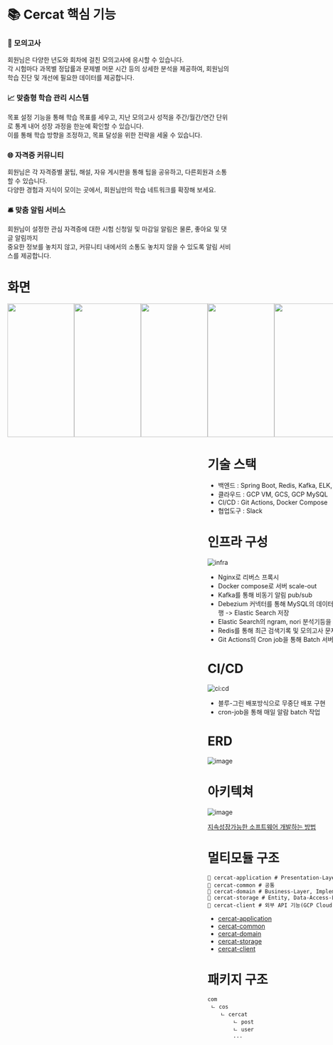 # 📚 Cercat 핵심 기능

### 🌟 모의고사
회원님은 다양한 년도와 회차에 걸친 모의고사에 응시할 수 있습니다. <br>
각 시험마다 과목별 정답률과 문제별 머문 시간 등의 상세한 분석을 제공하여, 회원님의 학습 진단 및 개선에 필요한 데이터를 제공합니다.  
### 📈 맞춤형 학습 관리 시스템
목표 설정 기능을 통해 학습 목표를 세우고,
지난 모의고사 성적을 주간/월간/연간 단위로 통계 내어 성장 과정을 한눈에 확인할 수 있습니다. <br>
이를 통해 학습 방향을 조정하고, 목표 달성을 위한 전략을 세울 수 있습니다.
### 🌐 자격증 커뮤니티
회원님은 각 자격증별 꿀팁, 해설, 자유 게시판을 통해 팁을 공유하고, 다른회원과 소통할 수 있습니다. <br>
다양한 경험과 지식이 모이는 곳에서, 회원님만의 학습 네트워크를 확장해 보세요.
### 🛎️ 맞춤 알림 서비스
회원님이 설정한 관심 자격증에 대한 시험 신청일 및 마감일 알림은 물론, 좋아요 및 댓글 알림까지 <br>
중요한 정보를 놓치지 않고, 커뮤니티 내에서의 소통도 놓치지 않을 수 있도록 알림 서비스를 제공합니다.

# 화면
<div style="display: flex; justify-content: space-between;">
    <img src="https://github.com/COS-project/cos-backend/assets/128073698/d0c21dae-bbaf-4951-a688-174eae59ff20" width="150" height="300">
    <img src="https://github.com/COS-project/cos-backend/assets/128073698/06e9c376-1d41-497a-aa2b-a8765f578848" width="150" height="300">
    <img src="https://github.com/COS-project/cos-backend/assets/128073698/5f6062ea-ffb0-4ddb-bdd9-aed2a7d530c7" width="150" height="300">
<div>
<div style="display: flex; justify-content: space-between;">
    <img src="https://github.com/COS-project/cos-backend/assets/128073698/09dd3501-5501-45b7-b26b-d44eeb26f3ba" width="150" height="300">
    <img src="https://github.com/COS-project/cos-backend/assets/128073698/f2d1af03-6980-44b6-b9f1-96a9a69b56be" width="150" height="300">
    <img src="https://github.com/COS-project/cos-backend/assets/128073698/e4a6c5cb-4012-4444-afa7-c3890327ff87" width="150" height="300">
</div>





# 기술 스택
- 백엔드 : Spring Boot, Redis, Kafka, ELK, Docker
- 클라우드 : GCP VM, GCS, GCP MySQL
- CI/CD : Git Actions, Docker Compose
- 협업도구 : Slack

# 인프라 구성
![infra](https://github.com/COS-project/cos-backend/assets/128073698/f8d681e1-8dd3-4773-82c4-e7eba3b1976e)



- Nginx로 리버스 프록시
- Docker compose로 서버 scale-out
- Kafka를 통해 비동기 알림 pub/sub
- Debezium 커넥터를 통해 MySQL의 데이터변경을 캡쳐하여 Kafka로 발행 -> Elastic Search 저장
- Elastic Search의 ngram, nori 분석기등을 통해 검색 최적화
- Redis를 통해 최근 검색기록 및 모의고사 문제 데이터 캐싱
- Git Actions의 Cron job을 통해 Batch 서버 실행
  
# CI/CD
![ci:cd](https://github.com/COS-project/cos-backend/assets/128073698/b9550baa-80b7-4376-b0a2-ffdf68b024d9)

- 블루-그린 배포방식으로 무중단 배포 구현
- cron-job을 통해 매일 알람 batch 작업



# ERD
![image](https://github.com/COS-project/cos-backend/assets/128073698/f8fa127d-db6f-40ae-8e51-fa44f9c79734)


# 아키텍쳐
![image](https://github.com/COS-project/cos-backend/assets/128073698/de0f406e-4b73-477f-bba3-f6caaaead435)


[지속성장가능한 소프트웨어 개발하는 방법](https://geminikims.medium.com/%EC%A7%80%EC%86%8D-%EC%84%B1%EC%9E%A5-%EA%B0%80%EB%8A%A5%ED%95%9C-%EC%86%8C%ED%94%84%ED%8A%B8%EC%9B%A8%EC%96%B4%EB%A5%BC-%EB%A7%8C%EB%93%A4%EC%96%B4%EA%B0%80%EB%8A%94-%EB%B0%A9%EB%B2%95-97844c5dab63)



# 멀티모듈 구조
```
📁 cercat-application # Presentation-Layer, Request, Response
📁 cercat-common # 공통
📁 cercat-domain # Business-Layer, Implementation-Layer
📁 cercat-storage # Entity, Data-Access-Layer
📁 cercat-client # 외부 API 기능(GCP Cloud Storage)
```
- [cercat-application](https://github.com/COS-project/cos-backend/blob/main/cercat-application/README.md)
- [cercat-common](https://github.com/COS-project/cos-backend/blob/main/cercat-common/README.md)
- [cercat-domain](https://github.com/COS-project/cos-backend/blob/main/cercat-domain/README.md)
- [cercat-storage](https://github.com/COS-project/cos-backend/blob/main/cercat-storage/README.md)
- [cercat-client](https://github.com/COS-project/cos-backend/blob/main/cercat-client/README.md)

# 패키지 구조
```
com
 ㄴ cos
    ㄴ cercat
        ㄴ post
        ㄴ user
        ...
```

